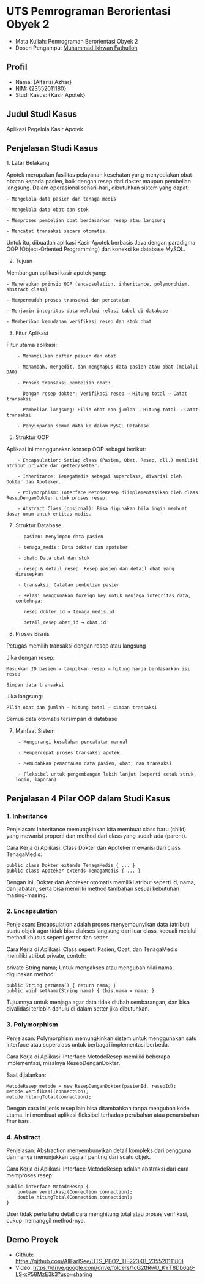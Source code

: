 # UTS Pemrograman Berorientasi Obyek 2
<ul>
  <li>Mata Kuliah: Pemrograman Berorientasi Obyek 2</li>
  <li>Dosen Pengampu: <a href="https://github.com/Muhammad-Ikhwan-Fathulloh">Muhammad Ikhwan Fathulloh</a></li>
</ul>

## Profil
<ul>
  <li>Nama: {Alfarisi Azhar}</li>
  <li>NIM: {23552011180}</li>
  <li>Studi Kasus: {Kasir Apotek}</li>
</ul>

## Judul Studi Kasus
<p>Aplikasi Pegelola Kasir Apotek</p>

## Penjelasan Studi Kasus
<p>1. Latar Belakang
  
Apotek merupakan fasilitas pelayanan kesehatan yang menyediakan obat-obatan kepada pasien, baik dengan resep dari dokter maupun pembelian langsung. Dalam operasional sehari-hari, dibutuhkan sistem yang dapat:

    - Mengelola data pasien dan tenaga medis
    
    - Mengelola data obat dan stok
    
    - Memproses pembelian obat berdasarkan resep atau langsung
    
    - Mencatat transaksi secara otomatis

Untuk itu, dibuatlah aplikasi Kasir Apotek berbasis Java dengan paradigma OOP (Object-Oriented Programming) dan koneksi ke database MySQL.

2. Tujuan
   
Membangun aplikasi kasir apotek yang:

    - Menerapkan prinsip OOP (encapsulation, inheritance, polymorphism, abstract class)
    
    - Mempermudah proses transaksi dan pencatatan
    
    - Menjamin integritas data melalui relasi tabel di database
    
    - Memberikan kemudahan verifikasi resep dan stok obat

3. Fitur Aplikasi

Fitur utama aplikasi:

        - Menampilkan daftar pasien dan obat
    
        - Menambah, mengedit, dan menghapus data pasien atau obat (melalui DAO)

        - Proses transaksi pembelian obat:

          Dengan resep dokter: Verifikasi resep → Hitung total → Catat transaksi
          
          Pembelian langsung: Pilih obat dan jumlah → Hitung total → Catat transaksi

        - Penyimpanan semua data ke dalam MySQL Database

5. Struktur OOP

Aplikasi ini menggunakan konsep OOP sebagai berikut:

        - Encapsulation: Setiap class (Pasien, Obat, Resep, dll.) memiliki atribut private dan getter/setter.
        
        - Inheritance: TenagaMedis sebagai superclass, diwarisi oleh Dokter dan Apoteker.
        
        - Polymorphism: Interface MetodeResep diimplementasikan oleh class ResepDenganDokter untuk proses resep.
        
        - Abstract Class (opsional): Bisa digunakan bila ingin membuat dasar umum untuk entitas medis.

7. Struktur Database
   
        - pasien: Menyimpan data pasien
        
        - tenaga_medis: Data dokter dan apoteker
        
        - obat: Data obat dan stok
        
        - resep & detail_resep: Resep pasien dan detail obat yang diresepkan
        
        - transaksi: Catatan pembelian pasien
        
        - Relasi menggunakan foreign key untuk menjaga integritas data, contohnya:

          resep.dokter_id → tenaga_medis.id
          
          detail_resep.obat_id → obat.id

8. Proses Bisnis

Petugas memilih transaksi dengan resep atau langsung

Jika dengan resep:

    Masukkan ID pasien → tampilkan resep → hitung harga berdasarkan isi resep
    
    Simpan data transaksi

Jika langsung:

    Pilih obat dan jumlah → hitung total → simpan transaksi
    
Semua data otomatis tersimpan di database

7. Manfaat Sistem
   
        - Mengurangi kesalahan pencatatan manual
        
        - Mempercepat proses transaksi apotek
        
        - Memudahkan pemantauan data pasien, obat, dan transaksi
        
        - Fleksibel untuk pengembangan lebih lanjut (seperti cetak struk, login, laporan)

## Penjelasan 4 Pilar OOP dalam Studi Kasus

### 1. Inheritance

Penjelasan:
  Inheritance memungkinkan kita membuat class baru (child) yang mewarisi properti dan method dari class yang sudah ada (parent).

Cara Kerja di Aplikasi:
  Class Dokter dan Apoteker mewarisi dari class TenagaMedis:

    public class Dokter extends TenagaMedis { ... }
    public class Apoteker extends TenagaMedis { ... }

Dengan ini, Dokter dan Apoteker otomatis memiliki atribut seperti id, nama, dan jabatan, serta bisa memiliki method tambahan sesuai kebutuhan masing-masing.

### 2. Encapsulation

Penjelasan:
  Encapsulation adalah proses menyembunyikan data (atribut) suatu objek agar tidak bisa diakses langsung dari luar class, kecuali melalui method khusus seperti getter dan     setter.

Cara Kerja di Aplikasi:
  Class seperti Pasien, Obat, dan TenagaMedis memiliki atribut private, contoh:

private String nama;
  Untuk mengakses atau mengubah nilai nama, digunakan method:

    public String getNama() { return nama; }
    public void setNama(String nama) { this.nama = nama; }

Tujuannya untuk menjaga agar data tidak diubah sembarangan, dan bisa divalidasi terlebih dahulu di dalam setter jika dibutuhkan.

### 3. Polymorphism

Penjelasan:
  Polymorphism memungkinkan sistem untuk menggunakan satu interface atau superclass untuk berbagai implementasi berbeda.

Cara Kerja di Aplikasi:
  Interface MetodeResep memiliki beberapa implementasi, misalnya ResepDenganDokter.

Saat dijalankan:

    MetodeResep metode = new ResepDenganDokter(pasienId, resepId);
    metode.verifikasi(connection);
    metode.hitungTotal(connection);

Dengan cara ini jenis resep lain bisa ditambahkan tanpa mengubah kode utama. Ini membuat aplikasi fleksibel terhadap perubahan atau penambahan fitur baru.

### 4. Abstract

Penjelasan:
  Abstraction menyembunyikan detail kompleks dari pengguna dan hanya menunjukkan bagian penting dari suatu objek.

Cara Kerja di Aplikasi:
  Interface MetodeResep adalah abstraksi dari cara memproses resep:

    public interface MetodeResep {
        boolean verifikasi(Connection connection);
        double hitungTotal(Connection connection);
    }
User tidak perlu tahu detail cara menghitung total atau proses verifikasi, cukup memanggil method-nya.

## Demo Proyek
<ul>
  <li>Github: <a href="">https://github.com/AllFarISee/UTS_PBO2_TIF223KB_23552011180)</a></li>
  <li>Video: <a href="">https://drive.google.com/drive/folders/1cG2ttRwU_KYT8Db6q6-LS-xP58MzE3k3?usp=sharing</a></li>
</ul>
